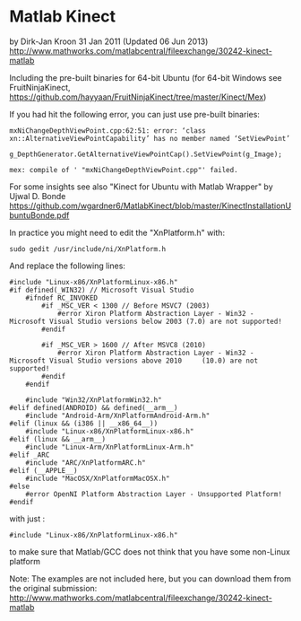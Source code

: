 # Matlab Kinect
by Dirk-Jan Kroon
31 Jan 2011 (Updated 06 Jun 2013)
http://www.mathworks.com/matlabcentral/fileexchange/30242-kinect-matlab

Including the pre-built binaries for 64-bit Ubuntu (for 64-bit Windows see FruitNinjaKinect, https://github.com/hayyaan/FruitNinjaKinect/tree/master/Kinect/Mex)

If you had hit the following error, you can just use pre-built binaries:

    mxNiChangeDepthViewPoint.cpp:62:51: error: ‘class xn::AlternativeViewPointCapability’ has no member named ‘SetViewPoint’
         g_DepthGenerator.GetAlternativeViewPointCap().SetViewPoint(g_Image);

    mex: compile of ' "mxNiChangeDepthViewPoint.cpp"' failed.

For some insights see also "Kinect for Ubuntu with Matlab Wrapper" by Ujwal D. Bonde
https://github.com/wgardner6/MatlabKinect/blob/master/KinectInstallationUbuntuBonde.pdf

In practice you might need to edit the "XnPlatform.h" with:

    sudo gedit /usr/include/ni/XnPlatform.h

And replace the following lines:

    #include "Linux-x86/XnPlatformLinux-x86.h"
    #if defined(_WIN32) // Microsoft Visual Studio
    	#ifndef RC_INVOKED
    		#if _MSC_VER < 1300 // Before MSVC7 (2003)
    			#error Xiron Platform Abstraction Layer - Win32 - Microsoft Visual Studio versions below 2003 (7.0) are not supported!
    		#endif
    
    		#if _MSC_VER > 1600 // After MSVC8 (2010)
    			#error Xiron Platform Abstraction Layer - Win32 - Microsoft Visual Studio versions above 2010     (10.0) are not supported!
    		#endif
	    #endif

    	#include "Win32/XnPlatformWin32.h"
    #elif defined(ANDROID) && defined(__arm__)
    	#include "Android-Arm/XnPlatformAndroid-Arm.h"
    #elif (linux && (i386 || __x86_64__))
    	#include "Linux-x86/XnPlatformLinux-x86.h"
    #elif (linux && __arm__)
    	#include "Linux-Arm/XnPlatformLinux-Arm.h"
    #elif _ARC
    	#include "ARC/XnPlatformARC.h"
    #elif (__APPLE__)
    	#include "MacOSX/XnPlatformMacOSX.h"
    #else
    	#error OpenNI Platform Abstraction Layer - Unsupported Platform!
    #endif

with just :

    #include "Linux-x86/XnPlatformLinux-x86.h"

to make sure that Matlab/GCC does not think that you have some non-Linux platform

Note: The examples are not included here, but you can download them from the original submission: http://www.mathworks.com/matlabcentral/fileexchange/30242-kinect-matlab

